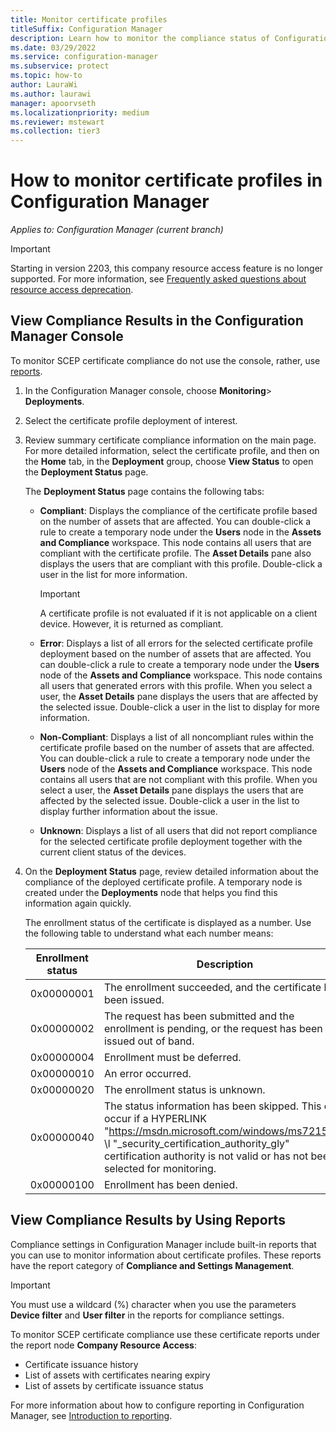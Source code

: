 ```yaml
---
title: Monitor certificate profiles
titleSuffix: Configuration Manager
description: Learn how to monitor the compliance status of Configuration Manager certificate profiles.
ms.date: 03/29/2022
ms.service: configuration-manager
ms.subservice: protect
ms.topic: how-to
author: LauraWi
ms.author: laurawi
manager: apoorvseth
ms.localizationpriority: medium
ms.reviewer: mstewart
ms.collection: tier3
---
```

# How to monitor certificate profiles in Configuration Manager

*Applies to: Configuration Manager (current branch)*

> [!IMPORTANT]
> Starting in version 2203, this company resource access feature is no longer supported.<!-- 9315387 --> For more information, see [Frequently asked questions about resource access deprecation](../plan-design/resource-access-deprecation-faq.yml).

##  View Compliance Results in the Configuration Manager Console

To monitor SCEP certificate compliance  do not use the console, rather, use [reports](#view-compliance-results-by-using-reports).

1. In the Configuration Manager console, choose **Monitoring**>  **Deployments**.

2. Select the certificate profile deployment of interest.

3. Review summary certificate compliance information on the main page. For more detailed information, select the certificate profile, and then on the **Home** tab, in the **Deployment** group, choose **View Status** to open the **Deployment Status** page.

    The **Deployment Status** page contains the following tabs:

   -   **Compliant**: Displays the compliance of the certificate profile based on the number of assets that are affected. You can double-click a rule to create a temporary node under the **Users** node in the **Assets and Compliance** workspace. This node contains all users that are compliant with the certificate profile. The **Asset Details** pane also displays the users that are compliant with this profile. Double-click a user in the list for more information.

       > [!IMPORTANT]
       >  A certificate profile is not evaluated if it is not applicable on a client device. However, it is returned as compliant.

   -   **Error**: Displays a list of all errors for the selected certificate profile deployment based on the number of assets that are affected. You can double-click a rule to create a temporary node under the **Users** node of the **Assets and Compliance** workspace. This node contains all users that generated errors with this profile. When you select a user, the **Asset Details** pane displays the users that are affected by the selected issue. Double-click a user in the list to display for more information.

   -   **Non-Compliant**: Displays a list of all noncompliant rules within the certificate profile based on the number of assets that are affected. You can double-click a rule to create a temporary node under the **Users** node of the **Assets and Compliance** workspace. This node contains all users that are not compliant with this profile. When you select a user, the **Asset Details** pane displays the users that are affected by the selected issue. Double-click a user in the list to display further information about the issue.

   -   **Unknown**: Displays a list of all users that did not report compliance for the selected certificate profile deployment together with the current client status of the devices.

4. On the **Deployment Status** page, review detailed information about the compliance of the deployed certificate profile. A temporary node is created under the **Deployments** node that helps you find this information again quickly.

    The enrollment status of the certificate is displayed as a number. Use the following table to understand what each number means:


   | Enrollment status |                                                                                                                   Description                                                                                                                   |
   |-------------------|-------------------------------------------------------------------------------------------------------------------------------------------------------------------------------------------------------------------------------------------------|
   |    0x00000001     |                                                                                         The enrollment succeeded, and the certificate has been issued.                                                                                          |
   |    0x00000002     |                                                                    The request has been submitted and the enrollment is pending, or the request has been issued out of band.                                                                    |
   |    0x00000004     |                                                                                                          Enrollment must be deferred.                                                                                                           |
   |    0x00000010     |                                                                                                               An error occurred.                                                                                                                |
   |    0x00000020     |                                                                                                        The enrollment status is unknown.                                                                                                        |
   |    0x00000040     | The status information has been skipped. This can occur if a  HYPERLINK "<https://msdn.microsoft.com/windows/ms721572>" \l "_security_certification_authority_gly" certification authority is not valid or has not been selected for monitoring. |
   |    0x00000100     |                                                                                                           Enrollment has been denied.                                                                                                           |

##  View Compliance Results by Using Reports

Compliance settings in Configuration Manager include built-in reports that you can use to monitor information about certificate profiles. These reports have the report category of **Compliance and Settings Management**.

> [!IMPORTANT]
>  You must use a wildcard (%) character when you use the parameters **Device filter** and **User filter** in the reports for compliance settings.

To monitor SCEP certificate compliance  use these  certificate reports under the report node **Company Resource Access**:

-   Certificate issuance history
-   List of assets with certificates nearing expiry
-   List of assets by certificate issuance status



 For more information about how to configure reporting in Configuration Manager, see [Introduction to reporting](../../core/servers/manage/introduction-to-reporting.md).
